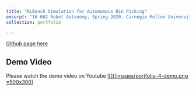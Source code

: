 ```yaml
---
title: "RLBench Simulation for Autonomous Bin Picking"
excerpt: "16-662 Robot Autonomy, Spring 2020, Carnegie Mellon University <br/><img src='/images/500x300.png'>"
collection: portfolio

---
```


[Github page here](https://github.com/aaronzguan/Autonomous-Bin-Picking)

Demo Video
---------------


Please watch the demo video on Youtube
[![](/images/portfolio-4-demo.png =500x300)](https://www.youtube.com/watch?v=SxaQyB_vTLc&feature=youtu.be)